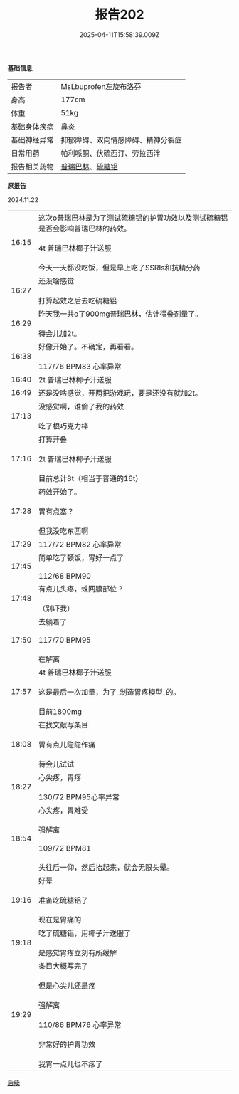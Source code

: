 ﻿---
title: 报告202
description: 
published: true
date: 2025-04-11T15:58:39.009Z
tags: 
editor: markdown
dateCreated: 2025-04-11T15:58:34.573Z
---

**基础信息**

|     |     |
| --- | --- |
| 报告者 | MsLbuprofen左旋布洛芬 |
| 身高  | 177cm |
| 体重  | 51kg |
| 基础身体疾病 | 鼻炎  |
| 基础神经异常 | 抑郁障碍、双向情感障碍、精神分裂症 |
| 日常用药 | 帕利哌酮、伏硫西汀、劳拉西泮 |
| 报告相关药物 | [普瑞巴林](/drug/PR80)、[硫糖铝](/drug/硫糖铝) |

**原报告**

2024.11.22

|     |     |
| --- | --- |
| 16:15 | 这次o普瑞巴林是为了测试硫糖铝的护胃功效以及测试硫糖铝是否会影响普瑞巴林的药效。<br><br>4t 普瑞巴林椰子汁送服<br><br>今天一天都没吃饭，但是早上吃了SSRIs和抗精分药 |
| 16:27 | 还没啥感觉<br><br>打算起效之后去吃硫糖铝 |
| 16:29 | 昨天我一共o了900mg普瑞巴林，估计得叠剂量了。<br><br>待会儿加2t。 |
| 16:38 | 好像开始了。不确定，再看看。<br><br>117/76 BPM83 心率异常 |
| 16:40 | 2t 普瑞巴林椰子汁送服 |
| 16:49 | 还是没啥感觉，开两把游戏玩，要是还没有就加2t。 |
| 17:13 | 没感觉啊，谁偷了我的药效<br><br>吃了根巧克力棒 |
| 17:16 | 打算开叠<br><br>2t 普瑞巴林椰子汁送服<br><br>目前总计8t（相当于普通的16t） |
| 17:28 | 药效开始了。<br><br>胃有点塞？<br><br>但我没吃东西啊 |
| 17:29 | 117/72 BPM82 心率异常 |
| 17:45 | 简单吃了顿饭，胃好一点了<br><br>112/68 BPM90 |
| 17:48 | 有点儿头疼，蛛网膜部位？<br><br>（别吓我） |
| 17:50 | 去躺着了<br><br>117/70 BPM95<br><br>在解离 |
| 17:57 | 4t 普瑞巴林椰子汁送服<br><br>这是最后一次加量，为了_制造胃疼模型_的。<br><br>目前1800mg |
| 18:08 | 在找文献写条目<br><br>胃有点儿隐隐作痛<br><br>待会儿试试 |
| 18:27 | 心尖疼，胃疼<br><br>130/72 BPM95心率异常 |
| 18:54 | 心尖疼，胃难受<br><br>强解离<br><br>109/72 BPM81<br><br>头往后一仰，然后抬起来，就会无限头晕。 |
| 19:16 | 好晕<br><br>准备吃硫糖铝了<br><br>现在是胃痛的 |
| 19:18 | 吃了硫糖铝，用椰子汁送服了<br><br>是感觉胃疼立刻有所缓解 |
| 19:29 | 条目大概写完了<br><br>但是心尖儿还是疼<br><br>强解离<br><br>110/86 BPM76 心率异常<br><br>非常好的护胃功效<br><br>我胃一点儿也不疼了 |
[后续](/report/RP203)
